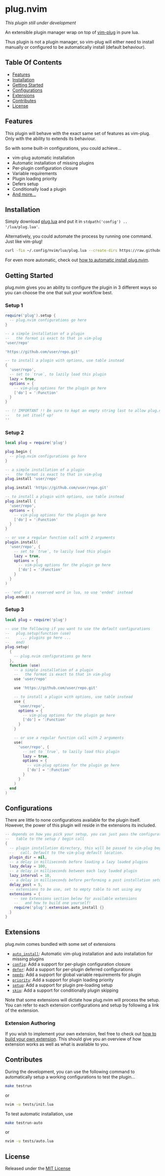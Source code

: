 # plug.nvim

_This plugin still under development_

An extensible plugin manager wrap on top of
[vim-plug](https://github.com/junegunn/vim-plug) in pure lua.

Thus plugin is not a plugin manager, so vim-plug will either need to install
manually or configured to be automatically install (default behaviour).

## Table Of Contents

* [Features](#features)
* [Installation](#installation)
* [Getting Started](#getting-started)
* [Configurations](#configurations)
* [Extensions](#extensions)
* [Contributes](#contributes)
* [License](#license)

## Features

This plugin will behave with the exact same set of features as vim-plug.
Only with the ability to extends its behaviour.

So with some built-in configurations, you could achieve...

- vim-plug automatic installation
- Automatic installation of missing plugins
- Per-plugin configuration closure
- Variable requirements
- Plugin loading priority
- Defers setup
- Conditionally load a plugin
- [And more...](#extensions)

## Installation

Simply download
[plug.lua](https://raw.githubusercontent.com/spywhere/plug.nvim/main/plug.lua)
and put it in `stdpath('config') .. '/lua/plug.lua'`.

Alternatively, you could automate the process by running one command.
Just like vim-plug!

```sh
curl -fLo ~/.config/nvim/lua/plug.lua --create-dirs https://raw.githubusercontent.com/spywhere/plug.nvim/main/plug.lua
```

For even more automatic, check out
[how to automatic install plug.nvim](docs/auto-install.md).

## Getting Started

plug.nvim gives you an ability to configure the plugin in 3 different ways so
you can choose the one that suit your workflow best.

### Setup 1

```lua
require('plug').setup {
  -- plug.nvim configurations go here
}

-- a simple installation of a plugin
--   the format is exact to that in vim-plug
'user/repo'

'https://github.com/user/repo.git'

-- to install a plugin with options, use table instead
{
  'user/repo',
  -- set to `true`, to lazily load this plugin
  lazy = true,
  options = {
    -- vim-plug options for the plugin go here
    ['do'] = ':Function'
  }
}

-- !! IMPORTANT !! Be sure to kept an empty string last to allow plug.nvim
--   to set itself up!
''
```

### Setup 2

```lua
local plug = require('plug')

plug.begin {
  -- plug.nvim configurations go here
}

-- a simple installation of a plugin
--   the format is exact to that in vim-plug
plug.install 'user/repo'

plug.install 'https://github.com/user/repo.git'

-- to install a plugin with options, use table instead
plug.install {
  'user/repo',
  options = {
    -- vim-plug options for the plugin go here
    ['do'] = ':Function'
  }
}

-- or use a regular function call with 2 arguments
plugin.install(
  'user/repo', {
    -- set to `true`, to lazily load this plugin
    lazy = true,
    options = {
      -- vim-plug options for the plugin go here
      ['do'] = ':Function'
    }
  }
)

-- 'end' is a reserved word in lua, so use 'ended' instead
plug.ended()
```

### Setup 3

```lua
local plug = require('plug')

-- use the following if you want to use the default configurations
--   plug.setup(function (use)
--     ... plugins go here ...
--   end)
plug.setup(
  {
    -- plug.nvim configurations go here
  },
  function (use)
    -- a simple installation of a plugin
    --   the format is exact to that in vim-plug
    use 'user/repo'

    use 'https://github.com/user/repo.git'

    -- to install a plugin with options, use table instead
    use {
      'user/repo',
      options = {
        -- vim-plug options for the plugin go here
        ['do'] = ':Function'
      }
    }

    -- or use a regular function call with 2 arguments
    use(
      'user/repo', {
        -- set to `true`, to lazily load this plugin
        lazy = true,
        options = {
          -- vim-plug options for the plugin go here
          ['do'] = ':Function'
        }
      }
    )
  end
)
```

## Configurations

There are little to none configurations available for the plugin itself.
However, the power of this plugin will reside in the extensions its included.

```lua
-- depends on how you pick your setup, you can just pass the configurations
--   table to the setup / begin call
{
  -- plugin installation directory, this will be passed to vim-plug begin
  --   call. Default to the vim-plug default location.
  plugin_dir = nil,
  -- a delay in milliseconds before loading a lazy loaded plugins
  lazy_delay = 100,
  -- a delay in milliseconds between each lazy loaded plugin
  lazy_interval = 10,
  -- a delay in milliseconds before performing a post installation setup
  delay_post = 5,
  -- extensions to be use, set to empty table to not using any
  extensions = {
    -- see Extensions section below for available extensions
    --   and how to build one yourself!
    require('plug').extension.auto_install {}
  }
}
```

## Extensions

plug.nvim comes bundled with some set of extensions

- [`auto_install`](docs/extensions/auto-install.md): Automatic vim-plug
installation and auto installation for missing plugins
- [`config`](docs/extensions/config.md): Add a support for per-plugin configuration closure
- [`defer`](docs/extensions/defer.md): Add a support for per-plugin deferred configurations
- [`needs`](docs/extensions/needs.md): Add a support for global variable requirements for plugin
- [`priority`](docs/extensions/priority.md): Add a support for plugin loading priority
- [`setup`](docs/extensions/setup.md): Add a support for plugin pre-loading setup
- [`skip`](docs/extensions/skip.md): Add a support for conditionally plugin skipping

Note that some extensions will dictate how plug.nvim will process the setup.
You can refer to each extension configurations and setup by following a link
of the extension.

### Extension Authoring

If you wish to implement your own extension, feel free to check out
[how to build your own extension](docs/extensions/api.md). This should give
you an overview of how extension works as well as what is available to you.

## Contributes

During the development, you can use the following command to automatically
setup a working configurations to test the plugin...

```sh
make testrun
```

or

```sh
nvim -u tests/init.lua
```

To test automatic installation, use

```sh
make testrun-auto
```

or

```sh
nvim -u tests/auto.lua
```

## License

Released under the [MIT License](LICENSE)
